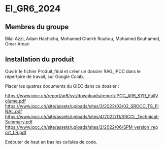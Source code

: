 # EI_GR6_2024

## Membres du groupe

Bilal Azzi, Adam Hachicha, Mohamed Cheikh Rouhou, Mohamed Bouhamed, Omar Amari

## Installation du produit

Ouvrir le fichier Produit_final et créer un dossier RAG_IPCC dans le répertoire de travail, sur Google Colab.

Placer les quatres documents du GIEC dans ce dossier :

https://www.ipcc.ch/report/ar6/syr/downloads/report/IPCC_AR6_SYR_FullVolume.pdf
https://www.ipcc.ch/site/assets/uploads/sites/3/2022/03/02_SROCC_TS_FINAL.pdf
https://www.ipcc.ch/site/assets/uploads/sites/4/2022/11/SRCCL_Technical-Summary.pdf
https://www.ipcc.ch/site/assets/uploads/sites/2/2022/06/SPM_version_report_LR.pdf

Exécuter de haut en bas les cellules de code.



